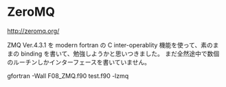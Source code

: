 # ZeroMQ

http://zeromq.org/

ZMQ Ver.4.3.1 を modern fortran の C inter-operablity 機能を使って、素のままの binding を書いて、勉強しようかと思いつきました。
まだ全然途中で数個のルーチンしかインターフェースを書いていません。  

gfortran -Wall F08_ZMQ.f90 test.f90 -lzmq 
